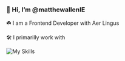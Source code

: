 ### 👋 Hi, I’m @matthewallenIE

☘️ I am a Frontend Developer with  Aer Lingus

🛠️ I primarilly work with

![My Skills](https://go-skill-icons.vercel.app/api/icons?i=angular,ts,js,git)

<!---
- 👀 I’m interested in ...
- 🌱 I’m currently learning ...
- 💞️ I’m looking to collaborate on ...
- 📫 How to reach me ...
matthewallenIE/matthewallenIE is a ✨ special ✨ repository because its `README.md` (this file) appears on your GitHub profile.
You can click the Preview link to take a look at your changes.
1
2
3
4
5
6
7
8
9
10
--->
